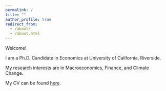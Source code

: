 ```yaml
---
permalink: /
title: ""
author_profile: true
redirect_from: 
  - /about/
  - /about.html
---
```


Welcome!

I am a Ph.D. Candidate in Economics at University of California, Riverside.

My research interests are in Macroeconomics, Finance, and Climate Change.

My CV can be found [here](https://github.com/murilors10/murilosilva.github.io/files/CV.pdf).
